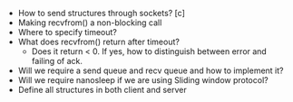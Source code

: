 * How to send structures through sockets? [c]
* Making recvfrom() a non-blocking call
* Where to specify timeout?
* What does recvfrom() return after timeout?
    * Does it return < 0. If yes, how to distinguish between error and failing of ack.
* Will we require a send queue and recv queue and how to implement it?
* Will we require nanosleep if we are using Sliding window protocol?
* Define all structures in both client and server